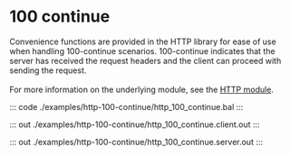 # 100 continue

Convenience functions are provided in the HTTP library for ease of use when handling 100-continue scenarios. 
100-continue indicates that the server has received the request headers and the client can proceed with sending the request.<br/><br/>
For more information on the underlying module, 
see the [HTTP module](https://docs.central.ballerina.io/ballerina/http/latest/).  


::: code ./examples/http-100-continue/http_100_continue.bal :::

::: out ./examples/http-100-continue/http_100_continue.client.out :::

::: out ./examples/http-100-continue/http_100_continue.server.out :::